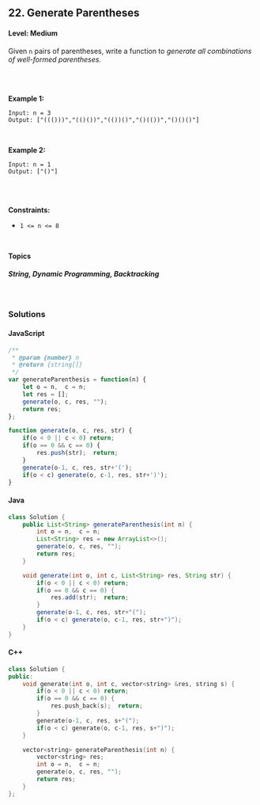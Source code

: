 ## 22. Generate Parentheses
#### Level: Medium


Given `n` pairs of parentheses, write a function to *generate all combinations of well-formed parentheses.*

<br><br>


**Example 1:** 

<!-- <img src="https://assets.leetcode.com/uploads/2020/01/09/sample_1_1684.png" width="560px"/>  <br>   -->

```
Input: n = 3
Output: ["((()))","(()())","(())()","()(())","()()()"]
```

<br> 


**Example 2:**

<!-- <img src="https://assets.leetcode.com/uploads/2020/01/09/sample_2_1684.png" width="420px"/>  <br>   -->

```
Input: n = 1
Output: ["()"]
```

<br>


<!-- **Example 3:** 

<!-- <img src="https://assets.leetcode.com/uploads/2020/01/15/sample_3_1684.png" width="540px"/>  <br>   

```
Input, Output, Explanation
```

<br>  -->


<br>

**Constraints:**

- `1 <= n <= 8`  


<br>

**Topics** 

##### String, Dynamic Programming, Backtracking


<br>

### Solutions

#### JavaScript
```javascript
/**
 * @param {number} n
 * @return {string[]}
 */
var generateParenthesis = function(n) {
    let o = n,  c = n;
    let res = [];
    generate(o, c, res, "");
    return res;
};

function generate(o, c, res, str) {
    if(o < 0 || c < 0) return;
    if(o == 0 && c == 0) {
        res.push(str);  return;
    }
    generate(o-1, c, res, str+'(');
    if(o < c) generate(o, c-1, res, str+')');
}
```

#### Java
```java
class Solution {
    public List<String> generateParenthesis(int n) {
        int o = n,  c = n;
        List<String> res = new ArrayList<>();
        generate(o, c, res, "");
        return res;
    }

    void generate(int o, int c, List<String> res, String str) {
        if(o < 0 || c < 0) return;
        if(o == 0 && c == 0) {
            res.add(str);  return;
        }
        generate(o-1, c, res, str+"(");
        if(o < c) generate(o, c-1, res, str+")");
    }
}
```

#### C++
```c++
class Solution {
public:
    void generate(int o, int c, vector<string> &res, string s) {
        if(o < 0 || c < 0) return;
        if(o == 0 && c == 0) {
            res.push_back(s);  return;
        }
        generate(o-1, c, res, s+"(");
        if(o < c) generate(o, c-1, res, s+")");
    }

    vector<string> generateParenthesis(int n) {
        vector<string> res;
        int o = n,  c = n;
        generate(o, c, res, "");
        return res;
    }
};
```